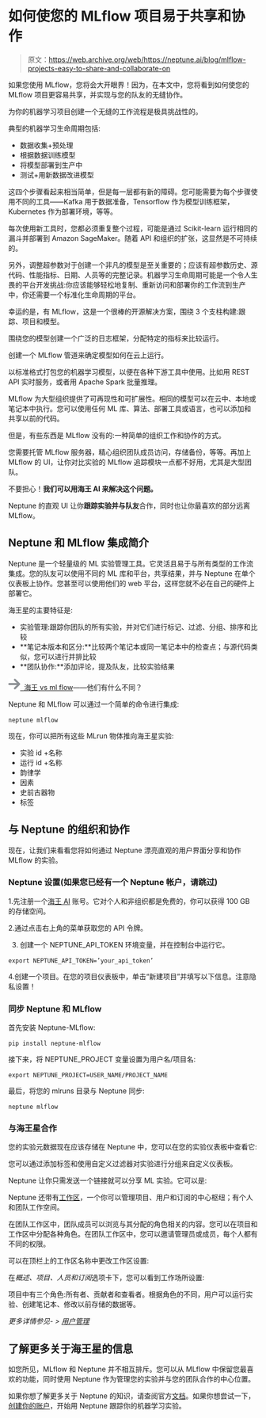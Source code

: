 # 如何使您的 MLflow 项目易于共享和协作

> 原文：<https://web.archive.org/web/https://neptune.ai/blog/mlflow-projects-easy-to-share-and-collaborate-on>

如果您使用 MLflow，您将会大开眼界！因为，在本文中，您将看到如何使您的 MLflow 项目更容易共享，并实现与您的队友的无缝协作。

为你的机器学习项目创建一个无缝的工作流程是极具挑战性的。

典型的机器学习生命周期包括:

*   数据收集+预处理
*   根据数据训练模型
*   将模型部署到生产中
*   测试+用新数据改进模型

这四个步骤看起来相当简单，但是每一层都有新的障碍。您可能需要为每个步骤使用不同的工具——Kafka 用于数据准备，Tensorflow 作为模型训练框架，Kubernetes 作为部署环境，等等。

每次使用新工具时，您都必须重复整个过程，可能是通过 Scikit-learn 运行相同的漏斗并部署到 Amazon SageMaker。随着 API 和组织的扩张，这显然是不可持续的。

另外，调整超参数对于创建一个非凡的模型是至关重要的；应该有超参数历史、源代码、性能指标、日期、人员等的完整记录。机器学习生命周期可能是一个令人生畏的平台开发挑战:你应该能够轻松地复制、重新访问和部署你的工作流到生产中，你还需要一个标准化生命周期的平台。

幸运的是，有 MLflow，这是一个很棒的开源解决方案，围绕 3 个支柱构建:跟踪、项目和模型。

围绕您的模型创建一个广泛的日志框架，分配特定的指标来比较运行。

创建一个 MLflow 管道来确定模型如何在云上运行。

以标准格式打包您的机器学习模型，以便在各种下游工具中使用。比如用 REST API 实时服务，或者用 Apache Spark 批量推理。

MLflow 为大型组织提供了可再现性和可扩展性。相同的模型可以在云中、本地或笔记本中执行。您可以使用任何 ML 库、算法、部署工具或语言，也可以添加和共享以前的代码。

但是，有些东西是 MLflow 没有的:一种简单的组织工作和协作的方式。

您需要托管 MLflow 服务器，精心组织团队成员访问，存储备份，等等。再加上 MLflow 的 UI，让你对比实验的 MLflow 追踪模块一点都不好用，尤其是大型团队。

不要担心！**我们可以用海王 AI 来解决这个问题。**

Neptune 的直观 UI 让你**跟踪实验并与队友**合作，同时也让你最喜欢的部分远离 MLflow。

## Neptune 和 MLflow 集成简介

Neptune 是一个轻量级的 ML 实验管理工具。它灵活且易于与所有类型的工作流集成。您的队友可以使用不同的 ML 库和平台，共享结果，并与 Neptune 在单个仪表板上协作。您甚至可以使用他们的 web 平台，这样您就不必在自己的硬件上部署它。

海王星的主要特征是:

*   实验管理:跟踪你团队的所有实验，并对它们进行标记、过滤、分组、排序和比较
*   **笔记本版本和区分:**比较两个笔记本或同一笔记本中的检查点；与源代码类似，您可以进行并排比较
*   **团队协作:**添加评论，提及队友，比较实验结果

[![](img/05c9bd307c88058327d9dba3f06e465a.png) ️ ](https://web.archive.org/web/20221206083720/https://docs.neptune.ai/integrations/tensorboard.html) [海王 vs ml flow](/web/20221206083720/https://neptune.ai/vs/mlflow)——他们有什么不同？

Neptune 和 MLflow 可以通过一个简单的命令进行集成:

```
neptune mlflow
```

现在，你可以把所有这些 MLrun 物体推向海王星实验:

*   实验 id +名称
*   运行 id +名称
*   韵律学
*   因素
*   史前古器物
*   标签

## 与 Neptune 的组织和协作

现在，让我们来看看您将如何通过 Neptune 漂亮直观的用户界面分享和协作 MLflow 的实验。

### Neptune 设置(如果您已经有一个 Neptune 帐户，请跳过)

1.先注册一个[海王 AI](/web/20221206083720/https://neptune.ai/register) 账号。它对个人和非组织都是免费的，你可以获得 100 GB 的存储空间。

2.通过点击右上角的菜单获取您的 API 令牌。

3.  创建一个 NEPTUNE_API_TOKEN 环境变量，并在控制台中运行它。

```
export NEPTUNE_API_TOKEN=’your_api_token’
```

4.创建一个项目。在您的项目仪表板中，单击“新建项目”并填写以下信息。注意隐私设置！

### 同步 Neptune 和 MLflow

首先安装 Neptune-MLflow:

```
pip install neptune-mlflow
```

接下来，将 NEPTUNE_PROJECT 变量设置为用户名/项目名:

```
export NEPTUNE_PROJECT=USER_NAME/PROJECT_NAME
```

最后，将您的 mlruns 目录与 Neptune 同步:

```
neptune mlflow
```

### 与海王星合作

您的实验元数据现在应该存储在 Neptune 中，您可以在您的实验仪表板中查看它:

您可以通过添加标签和使用自定义过滤器对实验进行分组来自定义仪表板。

Neptune 让你只需发送一个链接就可以分享 ML 实验。它可以是:

Neptune 还带有[工作区](https://web.archive.org/web/20221206083720/https://docs.neptune.ai/you-should-know/core-concepts#workspace)，一个你可以管理项目、用户和订阅的中心枢纽；有个人和团队工作空间。

在团队工作区中，团队成员可以浏览与其分配的角色相关的内容。您可以在项目和工作区中分配各种角色。在团队工作区中，您可以邀请管理员或成员，每个人都有不同的权限。

可以在顶栏上的工作区名称中更改工作区设置:

在*概述、项目、人员和订阅*选项卡下，您可以看到工作场所设置:

项目中有三个角色:所有者、贡献者和查看者。根据角色的不同，用户可以运行实验、创建笔记本、修改以前存储的数据等。

*更多详情参见- >* [*用户管理*](https://web.archive.org/web/20221206083720/https://docs.neptune.ai/administration/user-management)

## 了解更多关于海王星的信息

如您所见，MLflow 和 Neptune 并不相互排斥。您可以从 MLflow 中保留您最喜欢的功能，同时使用 Neptune 作为管理您的实验并与您的团队合作的中心位置。

如果你想了解更多关于 Neptune 的知识，请查阅官方[文档](https://web.archive.org/web/20221206083720/https://docs.neptune.ai/)。如果你想尝试一下，[创建你的账户](/web/20221206083720/https://neptune.ai/register)，开始用 Neptune 跟踪你的机器学习实验。